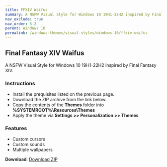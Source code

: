 ```yaml
---
title: FFXIV Waifus
summary: A NSFW Visual Style for Windows 10 19H1-22H2 inspired by Final Fantasy XIV.
nav_exclude: true
nav_order: 5.2
parent: Windows 10
permalink: /windows-themes/visual-styles/windows-10/ffxiv-waifus
---
```


## Final Fantasy XIV Waifus
A NSFW Visual Style for Windows 10 19H1-22H2 inspired by Final Fantasy XIV.

<!-- <img align="center" src="" alt="Preview" /> -->

### Instructions

- Install the prequisites listed on the previous page.
- Download the ZIP archive from the link below.
- Copy the contents of the **Themes** folder into **%SYSTEMROOT%\Resources\Themes**
- Apply the theme via **Settings >> Personalization >> Themes**

### Features

- Custom cursors
- Custom sounds
- Multiple wallpapers

**Download**: [Download ZIP](https://gitlab.com/the-back-room/visual-styles/windows-10/nsfw/final-fantasy-xiv-waifus/-/archive/main/final-fantasy-xiv-waifus-main.zip)